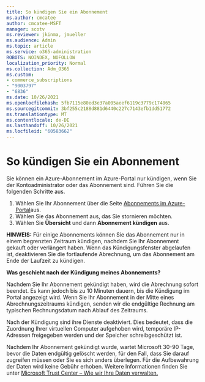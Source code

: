 ```yaml
---
title: So kündigen Sie ein Abonnement
ms.author: cmcatee
author: cmcatee-MSFT
manager: scotv
ms.reviewer: jkinma, jmueller
ms.audience: Admin
ms.topic: article
ms.service: o365-administration
ROBOTS: NOINDEX, NOFOLLOW
localization_priority: Normal
ms.collection: Adm_O365
ms.custom:
- commerce_subscriptions
- "9003797"
- "6836"
ms.date: 10/26/2021
ms.openlocfilehash: 5fb7115e80ed3e37a005aeef6119c3779c174865
ms.sourcegitcommit: 3bf255c2188d881d6440c227c7143efb1dd51772
ms.translationtype: MT
ms.contentlocale: de-DE
ms.lasthandoff: 10/26/2021
ms.locfileid: "60583662"
---
```

# <a name="how-to-cancel-a-subscription"></a>So kündigen Sie ein Abonnement

Sie können ein Azure-Abonnement im Azure-Portal nur kündigen, wenn Sie der Kontoadministrator oder das Abonnement sind. Führen Sie die folgenden Schritte aus.

1. Wählen Sie Ihr Abonnement über die Seite [Abonnements im Azure-Portal](https://ms.portal.azure.com/#blade/Microsoft_Azure_Billing/SubscriptionsBlade)aus.
2. Wählen Sie das Abonnement aus, das Sie stornieren möchten.
3. Wählen Sie **Übersicht** und dann **Abonnement kündigen** aus.

**HINWEIS:** Für einige Abonnements können Sie das Abonnement nur in einem begrenzten Zeitraum kündigen, nachdem Sie Ihr Abonnement gekauft oder verlängert haben. Wenn das Kündigungsfenster abgelaufen ist, deaktivieren Sie die fortlaufende Abrechnung, um das Abonnement am Ende der Laufzeit zu kündigen.

**Was geschieht nach der Kündigung meines Abonnements?**

Nachdem Sie Ihr Abonnement gekündigt haben, wird die Abrechnung sofort beendet. Es kann jedoch bis zu 10 Minuten dauern, bis die Kündigung im Portal angezeigt wird. Wenn Sie Ihr Abonnement in der Mitte eines Abrechnungszeitraums kündigen, senden wir die endgültige Rechnung am typischen Rechnungsdatum nach Ablauf des Zeitraums.

Nach der Kündigung sind ihre Dienste deaktiviert. Dies bedeutet, dass die Zuordnung Ihrer virtuellen Computer aufgehoben wird, temporäre IP-Adressen freigegeben werden und der Speicher schreibgeschützt ist.

Nachdem Ihr Abonnement gekündigt wurde, wartet Microsoft 30-90 Tage, bevor die Daten endgültig gelöscht werden, für den Fall, dass Sie darauf zugreifen müssen oder Sie es sich anders überlegen. Für die Aufbewahrung der Daten wird keine Gebühr erhoben. Weitere Informationen finden Sie unter [Microsoft Trust Center – Wie wir Ihre Daten verwalten.](https://www.microsoft.com/trust-center/privacy/data-management#leave)
